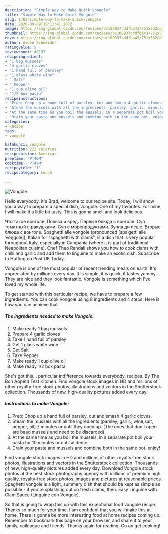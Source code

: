 ```yaml
---
description: "Simple Way to Make Quick Vongole"
title: "Simple Way to Make Quick Vongole"
slug: 1765-simple-way-to-make-quick-vongole
date: 2020-09-09T19:11:41.207Z
image: https://img-global.cpcdn.com/recipes/bc100937cddfba43/751x532cq70/vongole-recipe-main-photo.jpg
thumbnail: https://img-global.cpcdn.com/recipes/bc100937cddfba43/751x532cq70/vongole-recipe-main-photo.jpg
cover: https://img-global.cpcdn.com/recipes/bc100937cddfba43/751x532cq70/vongole-recipe-main-photo.jpg
author: Aiden Schneider
ratingvalue: 5
reviewcount: 40137
recipeingredient:
- "1 bag mussels"
- "4 garlic cloves"
- "1 hand full of parsley"
- "1 glass white wine"
- " Salt"
- " Pepper"
- "1 cup olive oil"
- "1/2 box pasta"
recipeinstructions:
- "Prep: Chop up a hand full of parsley. cut and smash 4 garlic cloves."
- "Steam the mussels with all the ingredients (parsley, garlic, wine,salt, pepper, oil) 7 minutes or until they open up. (The ones that don’t open are baad mussels and need to be discarded)."
- "At the same time as you boil the mussels, in a separate pot boil your pasta for 10 minutes or until al dente."
- "Drain your pasta and mussels and combine both in the same pot. enjoy!"
categories:
- Recipe
tags:
- vongole

katakunci: vongole 
nutrition: 222 calories
recipecuisine: American
preptime: "PT40M"
cooktime: "PT49M"
recipeyield: "1"
recipecategory: Lunch

---
```



![Vongole](https://img-global.cpcdn.com/recipes/bc100937cddfba43/751x532cq70/vongole-recipe-main-photo.jpg)

Hello everybody, it's Brad, welcome to our recipe site. Today, I will show you a way to prepare a special dish, vongole. One of my favorites. For mine, I will make it a little bit tasty. This is gonna smell and look delicious.

Что такое вонголе. Польза и вред. Первые блюда с вонголе. Суп томатный с ракушками. Суп с морепродуктами. Зуппа ди пеше. Вторые блюда с вонголе. Spaghetti alle vongole (pronounced [spaˈɡetti alle ˈvoŋɡole]), Italian for &#34;spaghetti with clams&#34;, is a dish that is very popular throughout Italy, especially in Campania (where it is part of traditional Neapolitan cuisine). Chef Theo Randall shows you how to cook clams with chilli and garlic and add them to linguine to make an exotic dish. Subscribe to Huffington Post UK Today.

Vongole is one of the most popular of recent trending meals on earth. It's appreciated by millions every day. It is simple, it is quick, it tastes yummy. They are nice and they look fantastic. Vongole is something which I've loved my whole life.


To get started with this particular recipe, we have to prepare a few ingredients. You can cook vongole using 8 ingredients and 4 steps. Here is how you can achieve that.

<!--inarticleads1-->

##### The ingredients needed to make Vongole:

1. Make ready 1 bag mussels
1. Prepare 4 garlic cloves
1. Take 1 hand full of parsley
1. Get 1 glass white wine
1. Get  Salt
1. Take  Pepper
1. Make ready 1 cup olive oil
1. Make ready 1/2 box pasta


She&#39;s got this… particular indifference towards everybody. recipes. By The Bon Appétit Test Kitchen. Find vongole stock images in HD and millions of other royalty-free stock photos, illustrations and vectors in the Shutterstock collection. Thousands of new, high-quality pictures added every day. 

<!--inarticleads2-->

##### Instructions to make Vongole:

1. Prep: Chop up a hand full of parsley. cut and smash 4 garlic cloves.
1. Steam the mussels with all the ingredients (parsley, garlic, wine,salt, pepper, oil) 7 minutes or until they open up. (The ones that don’t open are baad mussels and need to be discarded).
1. At the same time as you boil the mussels, in a separate pot boil your pasta for 10 minutes or until al dente.
1. Drain your pasta and mussels and combine both in the same pot. enjoy!


Find vongole stock images in HD and millions of other royalty-free stock photos, illustrations and vectors in the Shutterstock collection. Thousands of new, high-quality pictures added every day. Download Vongole stock photos at the best stock photography agency with millions of premium high quality, royalty-free stock photos, images and pictures at reasonable prices. Spaghetti vongole is a light, summery dish that should be kept as simple as possible - if you&#39;re splashing out on fresh clams, then. Easy Linguine with Clam Sauce (Linguine con Vongole). 

So that is going to wrap this up with this exceptional food vongole recipe. Thanks so much for your time. I am confident that you will make this at home. There is gonna be more interesting food at home recipes coming up. Remember to bookmark this page on your browser, and share it to your family, colleague and friends. Thanks again for reading. Go on get cooking!
